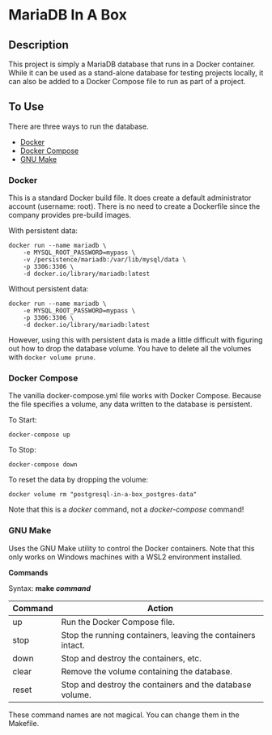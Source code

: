 # MariaDB In A Box

## Description
This project is simply a MariaDB database that runs in a Docker container.  While it can be used as a stand-alone
database for testing projects locally, it can also be added to a Docker Compose file to run as part of a project.

## To Use
There are three ways to run the database.
- [Docker](#docker)
- [Docker Compose](#docker-compose)
- [GNU Make](#gnu-make)

### Docker
This is a standard Docker build file.  It does create a default administrator account (username: root).  There is no
need to create a Dockerfile since the company provides pre-build images.

With persistent data:
```shell
docker run --name mariadb \
    -e MYSQL_ROOT_PASSWORD=mypass \
    -v /persistence/mariadb:/var/lib/mysql/data \
    -p 3306:3306 \
    -d docker.io/library/mariadb:latest
```


Without persistent data:
```shell
docker run --name mariadb \
    -e MYSQL_ROOT_PASSWORD=mypass \
    -p 3306:3306 \
    -d docker.io/library/mariadb:latest
```

However, using this with persistent data is made a little difficult with figuring out how to drop the database volume.
You have to delete all the volumes with ```docker volume prune```.
### Docker Compose

The vanilla docker-compose.yml file works with Docker Compose.  Because the file specifies a volume, any data written 
to the database is persistent.

To Start:
```shell
docker-compose up
```

To Stop:
```shell
docker-compose down
```

To reset the data by dropping the volume:
```shell
docker volume rm "postgresql-in-a-box_postgres-data"
```
Note that this is a _docker_ command, not a _docker-compose_ command!

### GNU Make

Uses the GNU Make utility to control the Docker containers.  Note that this only works on Windows machines with a WSL2
environment installed.

**Commands**

Syntax: **make _command_**

| Command | Action                                                      |
|---------|-------------------------------------------------------------|
| up      | Run the Docker Compose file.                                |
| stop    | Stop the running containers, leaving the containers intact. |
| down    | Stop and destroy the containers, etc.                       |
| clear   | Remove the volume containing the database.                  |
| reset   | Stop and destroy the containers and the database volume.    |

These command names are not magical.  You can change them in the Makefile.